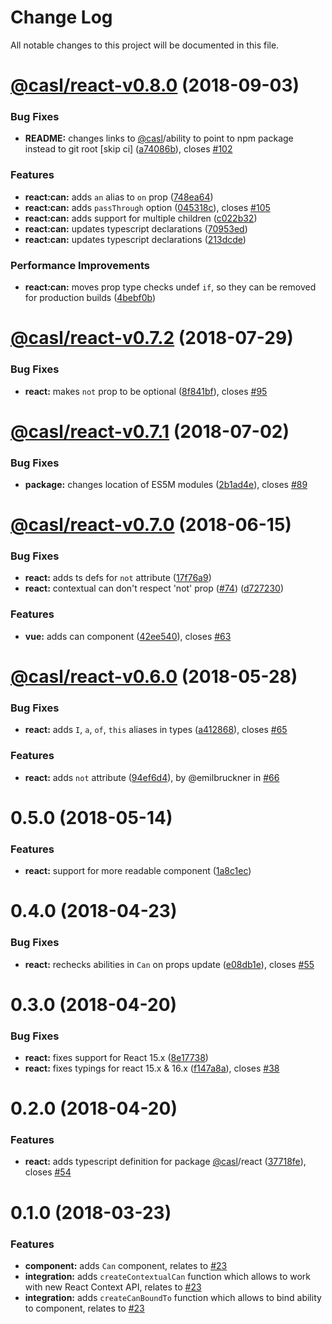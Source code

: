 # Change Log

All notable changes to this project will be documented in this file.

# [@casl/react-v0.8.0](https://github.com/stalniy/casl/compare/@casl/react@0.7.2...@casl/react@0.8.0) (2018-09-03)


### Bug Fixes

* **README:** changes links to [@casl](https://github.com/casl)/ability to point to npm package instead to git root [skip ci] ([a74086b](https://github.com/stalniy/casl/commit/a74086b)), closes [#102](https://github.com/stalniy/casl/issues/102)


### Features

* **react:can:** adds `an` alias to `on` prop ([748ea64](https://github.com/stalniy/casl/commit/748ea64))
* **react:can:** adds `passThrough` option ([045318c](https://github.com/stalniy/casl/commit/045318c)), closes [#105](https://github.com/stalniy/casl/issues/105)
* **react:can:** adds support for multiple <Can> children ([c022b32](https://github.com/stalniy/casl/commit/c022b32))
* **react:can:** updates typescript declarations ([70953ed](https://github.com/stalniy/casl/commit/70953ed))
* **react:can:** updates typescript declarations ([213dcde](https://github.com/stalniy/casl/commit/213dcde))


### Performance Improvements

* **react:can:** moves prop type checks undef `if`, so they can be removed for production builds ([4bebf0b](https://github.com/stalniy/casl/commit/4bebf0b))

# [@casl/react-v0.7.2](https://github.com/stalniy/casl/compare/@casl/react@0.7.1...@casl/react@0.7.2) (2018-07-29)


### Bug Fixes

* **react:** makes `not` prop to be optional ([8f841bf](https://github.com/stalniy/casl/commit/8f841bf)), closes [#95](https://github.com/stalniy/casl/issues/95)

<a name="@casl/react-v0.7.1"></a>
# [@casl/react-v0.7.1](https://github.com/stalniy/casl/compare/@casl/react@0.7.0...@casl/react@0.7.1) (2018-07-02)


### Bug Fixes

* **package:** changes location of ES5M modules ([2b1ad4e](https://github.com/stalniy/casl/commit/2b1ad4e)), closes [#89](https://github.com/stalniy/casl/issues/89)

<a name="@casl/react-v0.7.0"></a>
# [@casl/react-v0.7.0](https://github.com/stalniy/casl/compare/@casl/react@0.6.0...@casl/react@0.7.0) (2018-06-15)


### Bug Fixes

* **react:** adds ts defs for `not` attribute ([17f76a9](https://github.com/stalniy/casl/commit/17f76a9))
* **react:** contextual can don't respect 'not' prop ([#74](https://github.com/stalniy/casl/issues/74)) ([d727230](https://github.com/stalniy/casl/commit/d727230))


### Features

* **vue:** adds can component ([42ee540](https://github.com/stalniy/casl/commit/42ee540)), closes [#63](https://github.com/stalniy/casl/issues/63)


<a name="@casl/react-v0.6.0"></a>
# [@casl/react-v0.6.0](https://github.com/stalniy/casl/compare/@casl/react@0.5.0...@casl/react@0.6.0) (2018-05-28)


### Bug Fixes

* **react:** adds `I`, `a`, `of`, `this` aliases in types ([a412868](https://github.com/stalniy/casl/commit/a412868)), closes [#65](https://github.com/stalniy/casl/issues/65)


### Features

* **react:** adds `not` attribute ([94ef6d4](https://github.com/stalniy/casl/commit/94ef6d4)), by @emilbruckner in [#66](https://github.com/stalniy/casl/issues/66)


<a name="0.5.0"></a>
# 0.5.0 (2018-05-14)

### Features

* **react:** support for more readable component ([1a8c1ec](https://github.com/stalniy/casl/commit/1a8c1ec))



<a name="0.4.0"></a>
# 0.4.0 (2018-04-23)


### Bug Fixes

* **react:** rechecks abilities in `Can` on props update ([e08db1e](https://github.com/stalniy/casl/commit/e08db1e)), closes [#55](https://github.com/stalniy/casl/issues/55)


<a name="0.3.0"></a>
# 0.3.0 (2018-04-20)


### Bug Fixes

* **react:** fixes support for React 15.x ([8e17738](https://github.com/stalniy/casl/commit/8e17738))
* **react:** fixes typings for react 15.x & 16.x ([f147a8a](https://github.com/stalniy/casl/commit/f147a8a)), closes [#38](https://github.com/stalniy/casl/issues/38)



<a name="0.2.0"></a>
# 0.2.0 (2018-04-20)


### Features

* **react:** adds typescript definition for package [@casl](https://github.com/casl)/react ([37718fe](https://github.com/stalniy/casl/commit/37718fe)), closes [#54](https://github.com/stalniy/casl/issues/54)


<a name="0.1.0"></a>
# 0.1.0 (2018-03-23)

### Features

* **component:** adds `Can` component, relates to [#23](https://github.com/stalniy/casl/issues/23)
* **integration:** adds `createContextualCan` function which allows to work with new React Context API, relates to [#23](https://github.com/stalniy/casl/issues/23)
* **integration:** adds `createCanBoundTo` function which allows to bind ability to component, relates to [#23](https://github.com/stalniy/casl/issues/23)

